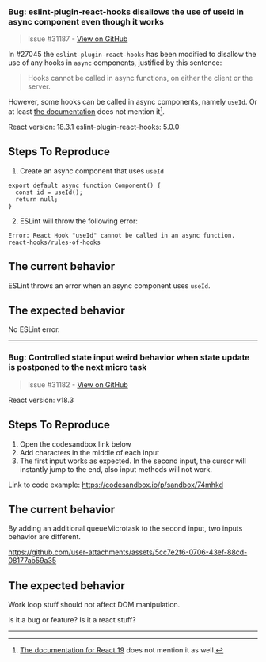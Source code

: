### Bug: eslint-plugin-react-hooks disallows the use of useId in async component even though it works

> Issue #31187 - [View on GitHub](https://github.com/facebook/react/issues/31187)

In #27045 the `eslint-plugin-react-hooks` has been modified to disallow the use of any hooks in `async` components, justified by this sentence:

> Hooks cannot be called in async functions, on either the client or the server. 

However, some hooks can be called in async components, namely `useId`. Or at least [the documentation](https://react.dev/reference/react/useId) does not mention it[^1].

[^1]: [The documentation for React 19](https://19.react.dev/reference/react/useId) does not mention it as well.

React version: 18.3.1
eslint-plugin-react-hooks: 5.0.0

## Steps To Reproduce

1. Create an async component that uses `useId`
```tsx
export default async function Component() {
  const id = useId();
  return null;
}
```
2. ESLint will throw the following error: 
```console
Error: React Hook "useId" cannot be called in an async function.  react-hooks/rules-of-hooks
```

## The current behavior

ESLint throws an error when an async component uses `useId`.

## The expected behavior

No ESLint error.

---

### Bug: Controlled state input weird behavior when state update is postponed to the next micro task

> Issue #31182 - [View on GitHub](https://github.com/facebook/react/issues/31182)

<!--
  Please provide a clear and concise description of what the bug is. Include
  screenshots if needed. Please test using the latest version of the relevant
  React packages to make sure your issue has not already been fixed.
-->

React version: v18.3

## Steps To Reproduce

1. Open the codesandbox link below
2. Add characters in the middle of each input
3. The first input works as expected. In the second input, the cursor will instantly jump to the end, also input methods will not work.

<!--
  Your bug will get fixed much faster if we can run your code and it doesn't
  have dependencies other than React. Issues without reproduction steps or
  code examples may be immediately closed as not actionable.
-->

Link to code example: https://codesandbox.io/p/sandbox/74mhkd

<!--
  Please provide a CodeSandbox (https://codesandbox.io/s/new), a link to a
  repository on GitHub, or provide a minimal code example that reproduces the
  problem. You may provide a screenshot of the application if you think it is
  relevant to your bug report. Here are some tips for providing a minimal
  example: https://stackoverflow.com/help/mcve.
-->

## The current behavior
By adding an additional queueMicrotask to the second input, two inputs behavior are different.


https://github.com/user-attachments/assets/5cc7e2f6-0706-43ef-88cd-08177ab59a35



## The expected behavior
Work loop stuff should not affect DOM manipulation.

Is it a bug or feature? Is it a react stuff?

---

